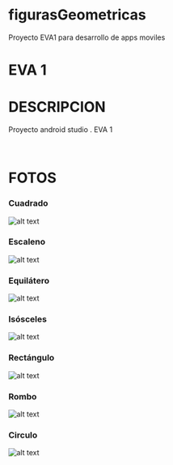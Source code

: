 # figurasGeometricas
Proyecto EVA1 para desarrollo de apps moviles

<h1>EVA 1</h1>

<h1>DESCRIPCION</h1> 
<p>Proyecto android studio . EVA 1
</p>
<br>
<h1>FOTOS</h1>

<h3>Cuadrado</h3>

![alt text](http://terrosanonline.com/images/cua3.jpeg) <br>


<h3>Escaleno</h3>

![alt text](http://terrosanonline.com/images/e1.jpeg) <br>


<h3>Equilátero</h3>

![alt text](http://terrosanonline.com/images/e2.jpeg) <br>


<h3>Isósceles</h3>

![alt text](http://terrosanonline.com/images/i2.jpeg) <br>


<h3>Rectángulo</h3>

![alt text](http://terrosanonline.com/images/re1.jpeg) <br>

<h3>Rombo</h3>

![alt text](http://terrosanonline.com/images/ron2.jpeg) <br>

<h3>Circulo</h3>

![alt text](http://terrosanonline.com/images/sfera.jpeg) <br>

